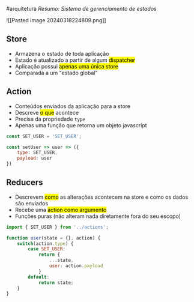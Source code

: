 #arquitetura 
*Resumo: Sistema de gerenciamento de estados*

![[Pasted image 20240318224809.png]]

## Store
* Armazena o estado de toda aplicação
* Estado é atualizado a partir de algum <mark class="hltr-yellow">dispatcher</mark>
* Aplicação possui <mark class="hltr-yellow">apenas uma única store</mark>
* Comparada a um "estado global"

## Action
* Conteúdos enviados da aplicação para a store
* Descreve <mark class="hltr-yellow">o que</mark> acontece
* Precisa da propriedade `type`
* Apenas uma função que retorna um objeto javascript

```js
const SET_USER = 'SET_USER';

const setUser => user => ({
	type: SET_USER,
	payload: user
})
```

## Reducers
* Descrevem <mark class="hltr-yellow">como</mark> as alterações acontecem na store e como os dados são enviados
* Recebe uma <mark class="hltr-yellow">action como argumento</mark>
* Funções puras (não alteram nada diretamente fora do seu escopo)

```js
import { SET_USER } from '../actions';

function user(state = {}, action) {
	switch(action.type) {
		case SET_USER: 
			return {
				...state,
				user: action.payload
			}
		default: 
			return state;
	}
}
```
